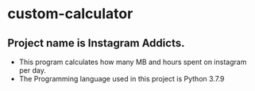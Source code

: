 # custom-calculator

## Project name is Instagram Addicts.
* This program calculates how many MB and hours spent on instagram per day. 
* The Programming language used in this project is Python 3.7.9
